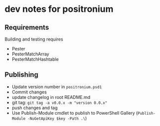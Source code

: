 # dev notes for positronium

## Requirements

Building and testing requires 
 * Pester
 * PesterMatchArray 
 * PesterMatchHashtable


## Publishing

 * Update version number in `positronium.psd1`
 * Commit changes
 * update changelog in root README.md
 * git tag: `git tag -a v0.0.x -m "version 0.0.x"`
 * push changes and tag
 * Use Publish-Module cmdlet to publish to PowerShell Gallery (`Publish-Module -NuGetApiKey $key -Path .\`)